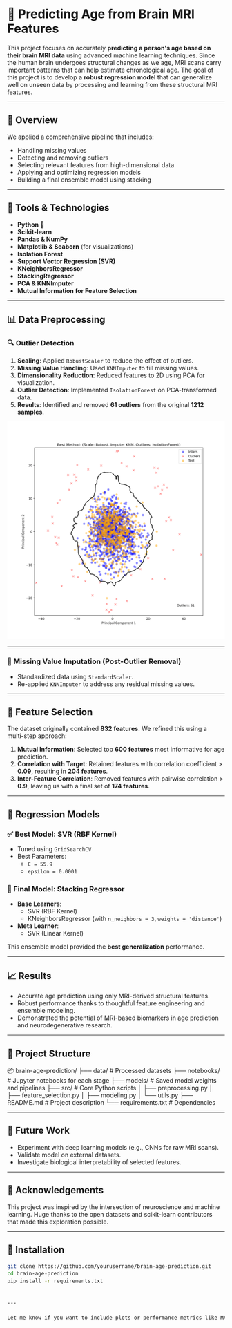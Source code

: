 # 🧠 Predicting Age from Brain MRI Features

This project focuses on accurately **predicting a person's age based on their brain MRI data** using advanced machine learning techniques. Since the human brain undergoes structural changes as we age, MRI scans carry important patterns that can help estimate chronological age. The goal of this project is to develop a **robust regression model** that can generalize well on unseen data by processing and learning from these structural MRI features.

---

## 🚀 Overview

We applied a comprehensive pipeline that includes:
- Handling missing values
- Detecting and removing outliers
- Selecting relevant features from high-dimensional data
- Applying and optimizing regression models
- Building a final ensemble model using stacking

---

## 🧰 Tools & Technologies

- **Python** 🐍
- **Scikit-learn**
- **Pandas & NumPy**
- **Matplotlib & Seaborn** (for visualizations)
- **Isolation Forest**
- **Support Vector Regression (SVR)**
- **KNeighborsRegressor**
- **StackingRegressor**
- **PCA & KNNImputer**
- **Mutual Information for Feature Selection**

---

## 📊 Data Preprocessing

### 🔍 Outlier Detection

1. **Scaling**: Applied `RobustScaler` to reduce the effect of outliers.
2. **Missing Value Handling**: Used `KNNImputer` to fill missing values.
3. **Dimensionality Reduction**: Reduced features to 2D using PCA for visualization.
4. **Outlier Detection**: Implemented `IsolationForest` on PCA-transformed data.
5. **Results**: Identified and removed **61 outliers** from the original **1212 samples**.

<p align="center">
  <img src="Predicting Age from Brain MRI Features.png" alt="Outlier Detection with Isolation Forest" width="600"/>
</p>

---

### 🧩 Missing Value Imputation (Post-Outlier Removal)

- Standardized data using `StandardScaler`.
- Re-applied `KNNImputer` to address any residual missing values.

---

## 🧠 Feature Selection

The dataset originally contained **832 features**. We refined this using a multi-step approach:

1. **Mutual Information**: Selected top **600 features** most informative for age prediction.
2. **Correlation with Target**: Retained features with correlation coefficient > **0.09**, resulting in **204 features**.
3. **Inter-Feature Correlation**: Removed features with pairwise correlation > **0.9**, leaving us with a final set of **174 features**.

---

## 🤖 Regression Models

### ✅ Best Model: **SVR (RBF Kernel)**

- Tuned using `GridSearchCV`
- Best Parameters:
  - `C = 55.9`
  - `epsilon = 0.0001`

### 🔁 Final Model: **Stacking Regressor**

- **Base Learners**:
  - SVR (RBF Kernel)
  - KNeighborsRegressor (with `n_neighbors = 3`, `weights = 'distance'`)
- **Meta Learner**:
  - SVR (Linear Kernel)

This ensemble model provided the **best generalization** performance.

---

## 📈 Results

- Accurate age prediction using only MRI-derived structural features.
- Robust performance thanks to thoughtful feature engineering and ensemble modeling.
- Demonstrated the potential of MRI-based biomarkers in age prediction and neurodegenerative research.

---

## 📁 Project Structure

📦 brain-age-prediction/ ├── data/ # Processed datasets ├── notebooks/ # Jupyter notebooks for each stage ├── models/ # Saved model weights and pipelines ├── src/ # Core Python scripts │ ├── preprocessing.py │ ├── feature_selection.py │ ├── modeling.py │ └── utils.py ├── README.md # Project description └── requirements.txt # Dependencies


---

## 📌 Future Work

- Experiment with deep learning models (e.g., CNNs for raw MRI scans).
- Validate model on external datasets.
- Investigate biological interpretability of selected features.

---

## 🙌 Acknowledgements

This project was inspired by the intersection of neuroscience and machine learning. Huge thanks to the open datasets and scikit-learn contributors that made this exploration possible.

---

## 🧪 Installation

```bash
git clone https://github.com/yourusername/brain-age-prediction.git
cd brain-age-prediction
pip install -r requirements.txt 


---

Let me know if you want to include plots or performance metrics like MAE/RMSE, or if you want a version with Jupyter notebooks hosted on Google Colab!


